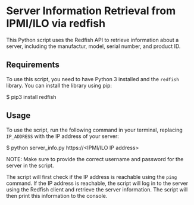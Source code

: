# Server Information Retrieval from IPMI/ILO via redfish

This Python script uses the Redfish API to retrieve information about a server, including the manufactur, model, serial number, and product ID. 

## Requirements

To use this script, you need to have Python 3 installed and the `redfish` library. You can install the library using pip:

$ pip3 install redfish

## Usage

To use the script, run the following command in your terminal, replacing `IP_ADDRESS` with the IP address of your server:

$ python server_info.py https://<IPMI/ILO IP address>

NOTE: Make sure to provide the correct username and password for the server in the script. 

The script will first check if the IP address is reachable using the `ping` command. If the IP address is reachable, the script will log in to the server using the Redfish client and retrieve the server information. The script will then print this information to the console.
